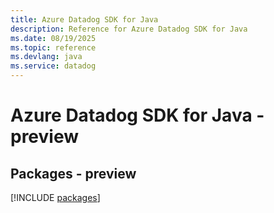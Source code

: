 ```yaml
---
title: Azure Datadog SDK for Java
description: Reference for Azure Datadog SDK for Java
ms.date: 08/19/2025
ms.topic: reference
ms.devlang: java
ms.service: datadog
---
```

# Azure Datadog SDK for Java - preview
## Packages - preview
[!INCLUDE [packages](datadog-index.md)]